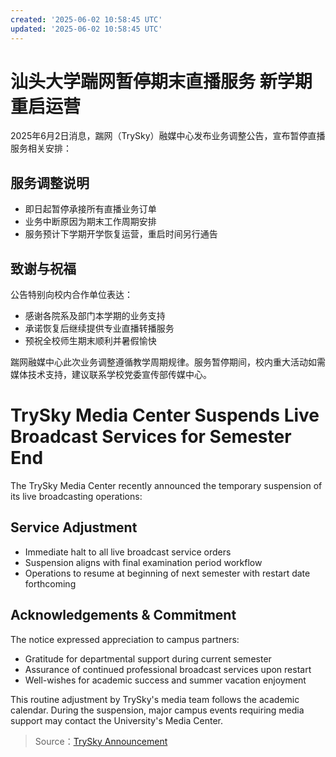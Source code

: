 ```yaml
---
created: '2025-06-02 10:58:45 UTC'
updated: '2025-06-02 10:58:45 UTC'
---
```


# 汕头大学踹网暂停期末直播服务 新学期重启运营

2025年6月2日消息，踹网（TrySky）融媒中心发布业务调整公告，宣布暂停直播服务相关安排：

## **服务调整说明**
- 即日起暂停承接所有直播业务订单
- 业务中断原因为期末工作周期安排
- 服务预计下学期开学恢复运营，重启时间另行通告

## **致谢与祝福**
公告特别向校内合作单位表达：
- 感谢各院系及部门本学期的业务支持
- 承诺恢复后继续提供专业直播转播服务
- 预祝全校师生期末顺利并暑假愉快

踹网融媒中心此次业务调整遵循教学周期规律。服务暂停期间，校内重大活动如需媒体技术支持，建议联系学校党委宣传部传媒中心。


# **TrySky Media Center Suspends Live Broadcast Services for Semester End**

The TrySky Media Center recently announced the temporary suspension of its live broadcasting operations:

## **Service Adjustment**
- Immediate halt to all live broadcast service orders
- Suspension aligns with final examination period workflow
- Operations to resume at beginning of next semester with restart date forthcoming

## **Acknowledgements & Commitment**
The notice expressed appreciation to campus partners:
- Gratitude for departmental support during current semester
- Assurance of continued professional broadcast services upon restart
- Well-wishes for academic success and summer vacation enjoyment

This routine adjustment by TrySky's media team follows the academic calendar. During the suspension, major campus events requiring media support may contact the University's Media Center.

> Source：[TrySky Announcement](https://mp.weixin.qq.com/s/HEABwVbCFK00tj0Pyc1GtA)

